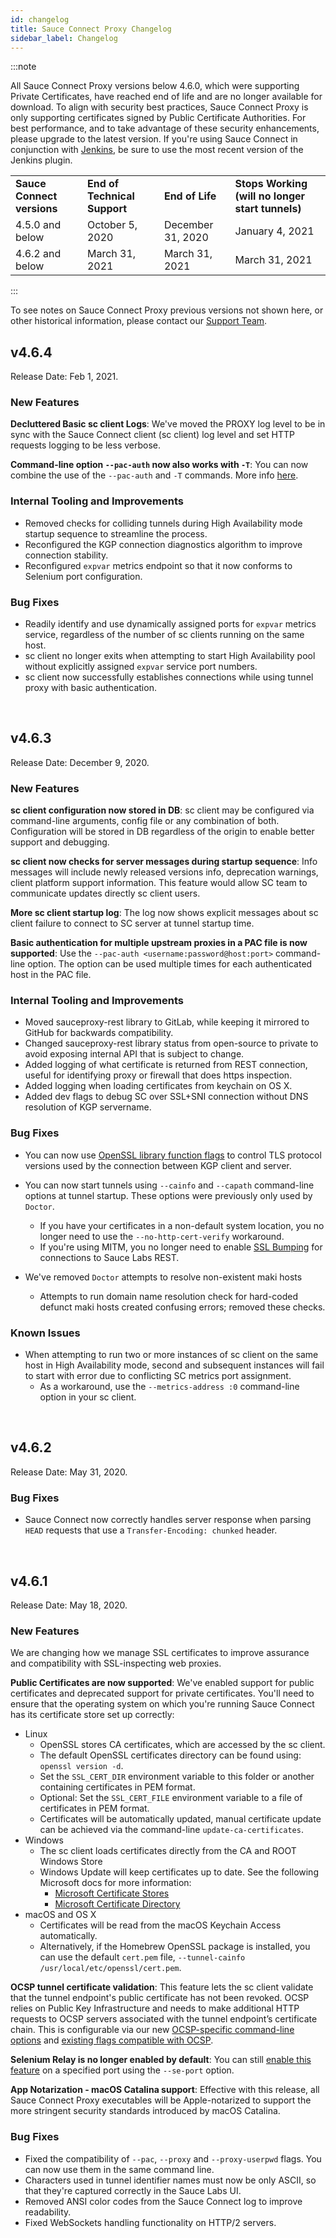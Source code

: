 ```yaml
---
id: changelog
title: Sauce Connect Proxy Changelog
sidebar_label: Changelog
---
```


:::note

All Sauce Connect Proxy versions below 4.6.0, which were supporting Private Certificates, have reached end of life and are no longer available for download. To align with security best practices, Sauce Connect Proxy is only supporting certificates signed by Public Certificate Authorities. For best performance, and to take advantage of these security enhancements, please upgrade to the latest version. If you're using Sauce Connect in conjunction with [Jenkins](https://wiki.saucelabs.com/display/DOCS/Setting+Up+Sauce+Labs+with+Jenkins), be sure to use the most recent version of the Jenkins plugin.

<table>
  <tr>
   <td>
<strong>Sauce Connect versions</strong>
   </td>
   <td><strong>End of Technical Support</strong>
   </td>
   <td><strong>End of Life </strong>
   </td>
   <td><strong>Stops Working (will no longer start tunnels)</strong>
   </td>
  </tr>
  <tr>
   <td>4.5.0 and below
   </td>
   <td>October 5, 2020
   </td>
   <td>December 31, 2020
   </td>
   <td>January 4, 2021
   </td>
  </tr>
  <tr>
   <td>4.6.2 and below
   </td>
   <td>March 31, 2021
   </td>
   <td>March 31, 2021
   </td>
   <td>March 31, 2021
   </td>
  </tr>
</table>

:::

To see notes on Sauce Connect Proxy previous versions not shown here, or other historical information, please contact our [Support Team](https://support.saucelabs.com/).

## v4.6.4

Release Date: Feb 1, 2021.

### New Features

**Decluttered Basic sc client Logs**: We've moved the PROXY log level to be in sync with the Sauce Connect client (sc client) log level and set HTTP requests logging to be less verbose.

**Command-line option `--pac-auth` now also works with `-T`**: You can now combine the use of the `--pac-auth` and `-T` commands. More info [here](/dev/cli/sauce-connect-proxy.md).

### Internal Tooling and Improvements

* Removed checks for colliding tunnels during High Availability mode startup sequence to streamline the process.
* Reconfigured the KGP connection diagnostics algorithm to improve connection stability.
* Reconfigured `expvar` metrics endpoint so that it now conforms to Selenium port configuration.

### Bug Fixes

* Readily identify and use dynamically assigned ports for `expvar` metrics service, regardless of the number of sc clients running on the same host.
* sc client no longer exits when attempting to start High Availability pool without explicitly assigned `expvar` service port numbers.
* sc client now successfully establishes connections while using tunnel proxy with basic authentication.

<br/>

## v4.6.3

Release Date: December 9, 2020.

### New Features

**sc client configuration now stored in DB**: sc client may be configured via command-line arguments, config file or any combination of both. Configuration will be stored in DB regardless of the origin to enable better support and debugging.

**sc client now checks for server messages during startup sequence**: Info messages will include newly released versions info, deprecation warnings, client platform support information. This feature would allow SC team to communicate updates directly sc client users.

**More sc client startup log**: The log now shows explicit messages about sc client failure to connect to SC server at tunnel startup time.

**Basic authentication for multiple upstream proxies in a PAC file is now supported**: Use the `--pac-auth <username:password@host:port>` command-line option. The option can be used multiple times for each authenticated host in the PAC file.

### Internal Tooling and Improvements

* Moved sauceproxy-rest library to GitLab, while keeping it mirrored to GitHub for backwards compatibility.
* Changed sauceproxy-rest library status from open-source to private to avoid exposing internal API that is subject to change.
* Added logging of what certificate is returned from REST connection, useful for identifying proxy or firewall that does https inspection.
* Added logging when loading certificates from keychain on OS X.
* Added dev flags to debug SC over SSL+SNI connection without DNS resolution of KGP servername.

### Bug Fixes

* You can now use [OpenSSL library function flags](https://www.openssl.org/docs/man1.1.1/man3/SSL_CTX_set_options.html) to control TLS protocol versions used by the connection between KGP client and server.

* You can now start tunnels using `--cainfo` and `--capath` command-line options at tunnel startup. These options were previously only used by `Doctor`.
    * If you have your certificates in a non-default system location, you no longer need to use the `--no-http-cert-verify` workaround.
    * If you're using MITM, you no longer need to enable [SSL Bumping](https://wiki.saucelabs.com/display/DOCS/Sauce+Connect+Proxy+and+SSL+Certificate+Bumping) for connections to Sauce Labs REST.

* We've removed `Doctor` attempts to resolve non-existent maki hosts   
  * Attempts to run domain name resolution check for hard-coded defunct maki hosts created confusing errors; removed these checks.

### Known Issues

* When attempting to run two or more instances of sc client on the same host in High Availability mode, second and subsequent instances will fail to start with error due to conflicting SC metrics port assignment.
  * As a workaround, use the `--metrics-address :0` command-line option in your sc client.

<br/>

## v4.6.2

Release Date: May 31, 2020.

### Bug Fixes

* Sauce Connect now correctly handles server response when parsing `HEAD` requests that use a `Transfer-Encoding: chunked` header.

<br/>

## v4.6.1

Release Date: May 18, 2020.

### New Features

We are changing how we manage SSL certificates to improve assurance and compatibility with SSL-inspecting web proxies.

**Public Certificates are now supported**: We've enabled support for public certificates and deprecated support for private certificates. You'll need to ensure that the operating system on which you're running Sauce Connect has its certificate store set up correctly:
* Linux
   * OpenSSL stores CA certificates, which are accessed by the sc client.
   * The default OpenSSL certificates directory can be found using: `openssl version -d`.
   * Set the `SSL_CERT_DIR` environment variable to this folder or another containing certificates in PEM format.
   * Optional: Set the `SSL_CERT_FILE` environment variable to a file of certificates in PEM format.
   * Certificates will be automatically updated, manual certificate update can be achieved via the command-line `update-ca-certificates`.
* Windows
   * The sc client loads certificates directly from the CA and ROOT Windows Store
   * Windows Update will keep certificates up to date. See the following Microsoft docs for more information:
      * <a href="https://docs.microsoft.com/en-us/windows/desktop/secauthn/certificate-stores">Microsoft Certificate Stores</a>
      * <a href="https://docs.microsoft.com/en-us/windows/win32/seccertenroll/about-certificate-directory#certificate-stores">Microsoft Certificate Directory</a>
* macOS and OS X
   * Certificates will be read from the macOS Keychain Access automatically.
   * Alternatively, if the Homebrew OpenSSL package is installed, you can use the default `cert.pem` file, `--tunnel-cainfo /usr/local/etc/openssl/cert.pem`.

**OCSP tunnel certificate validation**: This feature lets the sc client validate that the tunnel endpoint's public certificate has not been revoked. OCSP relies on Public Key Infrastructure and needs to make additional HTTP requests to OCSP servers associated with the tunnel endpoint’s certificate chain. This is configurable via our new [OCSP-specific command-line options](/dev/cli/sauce-connect-proxy) and [existing flags compatible with OCSP](https://wiki.saucelabs.com/pages/viewpage.action?pageId=48365729#SauceConnectProxyCertificateHandling-OCSPTunnelCertificateValidation).

**Selenium Relay is no longer enabled by default**: You can still [enable this feature](https://wiki.saucelabs.com/display/DOCS/Sauce+Connect+Proxy+Command-Line+Quick+Reference+Guide) on a specified port using the `--se-port` option.

**App Notarization - macOS Catalina support**: Effective with this release, all Sauce Connect Proxy executables will be Apple-notarized to support the more stringent security standards introduced by macOS Catalina.

### Bug Fixes

* Fixed the compatibility of `--pac`, `--proxy` and `--proxy-userpwd` flags. You can now use them in the same command line.
* Characters used in tunnel identifier names must now be only ASCII, so that they're captured correctly in the Sauce Labs UI.
* Removed ANSI color codes from the Sauce Connect log to improve readability.
* Fixed WebSockets handling functionality on HTTP/2 servers.
